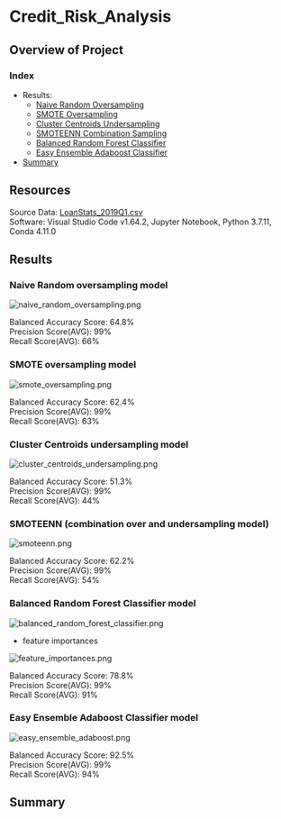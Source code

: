 # Credit_Risk_Analysis

## Overview of Project

### Index

- Results:
    - [Naive Random Oversampling](#naive-random-oversampling-model)
    - [SMOTE Oversampling](#smote-oversampling-model)
    - [Cluster Centroids Undersampling](#cluster-centroids-undersampling-model)
    - [SMOTEENN Combination Sampling](#smoteenn-combination-over-and-undersampling-model)
    - [Balanced Random Forest Classifier](#balanced-random-forest-classifier-model)
    - [Easy Ensemble Adaboost Classifier](#easy-ensemble-adaboost-classifier-model)
- [Summary](#summary)

## Resources

Source Data: [LoanStats_2019Q1.csv](https://github.com/ZeroDarkHardy/Credit_Risk_Analysis/blob/main/resources/LoanStats_2019Q1.csv)<br/>
Software: Visual Studio Code v1.64.2, Jupyter Notebook, Python 3.7.11, Conda 4.11.0

## Results

### Naive Random oversampling model

![naive_random_oversampling.png](https://github.com/ZeroDarkHardy/Credit_Risk_Analysis/blob/main/images/naive_random_oversampling.png)

Balanced Accuracy Score: 64.8%<br/>
Precision Score(AVG): 99%<br/>
Recall Score(AVG): 66%<br/>

### SMOTE oversampling model

![smote_oversampling.png](https://github.com/ZeroDarkHardy/Credit_Risk_Analysis/blob/main/images/smote_oversampling.png)

Balanced Accuracy Score: 62.4%<br/>
Precision Score(AVG): 99%<br/>
Recall Score(AVG): 63%<br/>

### Cluster Centroids undersampling model

![cluster_centroids_undersampling.png](https://github.com/ZeroDarkHardy/Credit_Risk_Analysis/blob/main/images/cluster_centroids_undersampling.png)

Balanced Accuracy Score: 51.3%<br/>
Precision Score(AVG): 99%<br/>
Recall Score(AVG): 44%<br/>

### SMOTEENN (combination over and undersampling model)

![smoteenn.png](https://github.com/ZeroDarkHardy/Credit_Risk_Analysis/blob/main/images/smoteenn.png)

Balanced Accuracy Score: 62.2%<br/>
Precision Score(AVG): 99%<br/>
Recall Score(AVG): 54%<br/>

### Balanced Random Forest Classifier model

![balanced_random_forest_classifier.png](https://github.com/ZeroDarkHardy/Credit_Risk_Analysis/blob/main/images/balanced_random_forest_classifier.png)

- feature importances 

![feature_importances.png](https://github.com/ZeroDarkHardy/Credit_Risk_Analysis/blob/main/images/feature_importances.png)

Balanced Accuracy Score: 78.8%<br/>
Precision Score(AVG): 99%<br/>
Recall Score(AVG): 91%<br/>

### Easy Ensemble Adaboost Classifier model

![easy_ensemble_adaboost.png](https://github.com/ZeroDarkHardy/Credit_Risk_Analysis/blob/main/images/easy_ensemble_adaboost.png)

Balanced Accuracy Score: 92.5%<br/>
Precision Score(AVG): 99%<br/>
Recall Score(AVG): 94%<br/>

## Summary